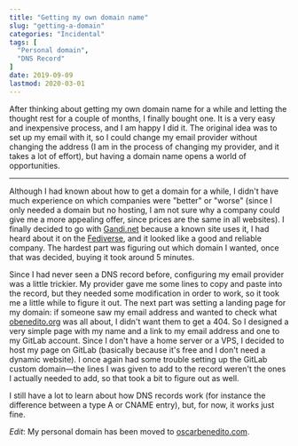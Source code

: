 ```yaml
---
title: "Getting my own domain name"
slug: "getting-a-domain"
categories: "Incidental"
tags: [
  "Personal domain",
  "DNS Record"
]
date: 2019-09-09
lastmod: 2020-03-01
---
```


After thinking about getting my own domain name for a while and letting the
thought rest for a couple of months, I finally bought one. It is a very easy and
inexpensive process, and I am happy I did it. The original idea was to set up my
email with it, so I could change my email provider without changing the address
(I am in the process of changing my provider, and it takes a lot of effort), but
having a domain name opens a world of opportunities.

***

Although I had known about how to get a domain for a while, I didn't have much
experience on which companies were "better" or "worse" (since I only needed a
domain but no hosting, I am not sure why a company could give me a more
appealing offer, since prices are the same in all websites). I finally decided
to go with [Gandi.net][g] because a known site uses it, I had heard about it on
the [Fediverse][f], and it looked like a good and reliable company. The hardest
part was figuring out which domain I wanted, once that was decided, buying it
took around 5 minutes.

Since I had never seen a DNS record before, configuring my email provider was a
little trickier. My provider gave me some lines to copy and paste into the
record, but they needed some modification in order to work, so it took me a
little while to figure it out. The next part was setting a landing page for my
domain: if someone saw my email address and wanted to check what
[obenedito.org][org] was all about, I didn't want them to get a 404. So I
designed a very simple page with my name and a link to my email address and one
to my GitLab account. Since I don't have a home server or a VPS, I decided to
host my page on GitLab (basically because it's free and I don't need a dynamic
website). I once again had some trouble setting up the GitLab custom domain—the
lines I was given to add to the record weren't the ones I actually needed to
add, so that took a bit to figure out as well.

I still have a lot to learn about how DNS records work (for instance the
difference between a type A or CNAME entry), but, for now, it works just fine.

*Edit*: My personal domain has been moved to [oscarbenedito.com][com].


[g]: <https://www.gandi.net> "Gandi"
[f]: <https://en.wikipedia.org/wiki/Fediverse> "Fediverse — Wikipedia"
[org]: <https://obenedito.org>
[com]: <https://oscarbenedito.com>
